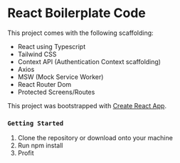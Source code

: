 # React Boilerplate Code

This project comes with the following scaffolding:
- React using Typescript
- Tailwind CSS
- Context API (Authentication Context scaffolding)
- Axios
- MSW (Mock Service Worker)
- React Router Dom
- Protected Screens/Routes

This project was bootstrapped with [Create React App](https://github.com/facebook/create-react-app).

### `Getting Started`

1. Clone the repository or download onto your machine
2. Run npm install
4. Profit
